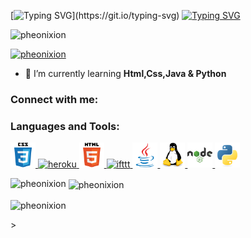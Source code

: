 [![Typing SVG](https://readme-typing-svg.herokuapp.com?font=Fira+Code&duration=1&pause=1000&random=false&width=435&lines=%F0%9F%94%B8Hi%2C+I'm+Pheonixion...)](https://git.io/typing-svg)
[![Typing SVG](https://readme-typing-svg.demolab.com?font=Fira+Code&pause=1000&random=false&width=435&lines=%E2%9A%A1+Coding+is+My+Hobby...%F0%9F%A7%91%E2%80%8D%F0%9F%92%BB;%E2%9A%A1Jai+Shree+Ram...%F0%9F%8F%B9)](https://git.io/typing-svg)
<p align="left"> <img src="https://komarev.com/ghpvc/?username=pheonixion&label=Profile%20views&color=0e75b6&style=flat" alt="pheonixion" /> </p>

<p align="left"> <a href="https://github.com/ryo-ma/github-profile-trophy"><img src="https://github-profile-trophy.vercel.app/?username=pheonixion" alt="pheonixion" /></a> </p>

- 🌱 I’m currently learning **Html,Css,Java & Python**

<h3 align="left">Connect with me:</h3>
<p align="left">
</p>

<h3 align="left">Languages and Tools:</h3>
<p align="left"> <a href="https://www.w3schools.com/css/" target="_blank" rel="noreferrer"> <img src="https://raw.githubusercontent.com/devicons/devicon/master/icons/css3/css3-original-wordmark.svg" alt="css3" width="40" height="40"/> </a> <a href="https://heroku.com" target="_blank" rel="noreferrer"> <img src="https://www.vectorlogo.zone/logos/heroku/heroku-icon.svg" alt="heroku" width="40" height="40"/> </a> <a href="https://www.w3.org/html/" target="_blank" rel="noreferrer"> <img src="https://raw.githubusercontent.com/devicons/devicon/master/icons/html5/html5-original-wordmark.svg" alt="html5" width="40" height="40"/> </a> <a href="https://ifttt.com/" target="_blank" rel="noreferrer"> <img src="https://www.vectorlogo.zone/logos/ifttt/ifttt-ar21.svg" alt="ifttt" width="40" height="40"/> </a> <a href="https://www.java.com" target="_blank" rel="noreferrer"> <img src="https://raw.githubusercontent.com/devicons/devicon/master/icons/java/java-original.svg" alt="java" width="40" height="40"/> </a> <a href="https://www.linux.org/" target="_blank" rel="noreferrer"> <img src="https://raw.githubusercontent.com/devicons/devicon/master/icons/linux/linux-original.svg" alt="linux" width="40" height="40"/> </a> <a href="https://nodejs.org" target="_blank" rel="noreferrer"> <img src="https://raw.githubusercontent.com/devicons/devicon/master/icons/nodejs/nodejs-original-wordmark.svg" alt="nodejs" width="40" height="40"/> </a> <a href="https://www.python.org" target="_blank" rel="noreferrer"> <img src="https://raw.githubusercontent.com/devicons/devicon/master/icons/python/python-original.svg" alt="python" width="40" height="40"/> </a> </p>

<p><img align="left" src="https://github-readme-stats.vercel.app/api/top-langs?username=pheonixion&show_icons=true&locale=en&layout=compact" alt="pheonixion" /></p>

<p>&nbsp;<img align="center" src="https://github-readme-stats.vercel.app/api?username=pheonixion&show_icons=true&locale=en" alt="pheonixion" /></p>

<p><img align="center" src="https://github-readme-streak-stats.herokuapp.com/?user=pheonixion&" alt="pheonixion" /></p>
>
